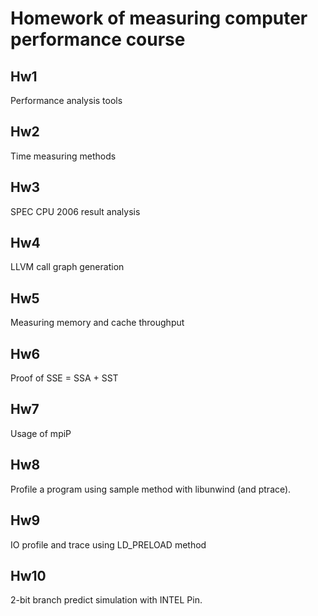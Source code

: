 # Homework of measuring computer performance course

## Hw1

Performance analysis tools

## Hw2

Time measuring methods

## Hw3

SPEC CPU 2006 result analysis

## Hw4

LLVM call graph generation

## Hw5

Measuring memory and cache throughput

## Hw6

Proof of SSE = SSA + SST

## Hw7

Usage of mpiP

## Hw8

Profile a program using sample method with libunwind (and ptrace).

## Hw9

IO profile and trace using LD_PRELOAD method

## Hw10

2-bit branch predict simulation with INTEL Pin.